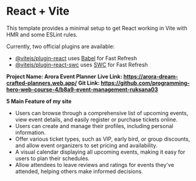 # React + Vite

This template provides a minimal setup to get React working in Vite with HMR and some ESLint rules.

Currently, two official plugins are available:

- [@vitejs/plugin-react](https://github.com/vitejs/vite-plugin-react/blob/main/packages/plugin-react/README.md) uses [Babel](https://babeljs.io/) for Fast Refresh
- [@vitejs/plugin-react-swc](https://github.com/vitejs/vite-plugin-react-swc) uses [SWC](https://swc.rs/) for Fast Refresh


**Project Name: Arora Event Planner**
**Live Link: https://arora-dream-crafted-planners.web.app/**
**Git Link: https://github.com/programming-hero-web-course-4/b8a9-event-management-ruksana03**

**5 Main Feature of my site**
- Users can browse through a comprehensive list of upcoming events, view event details, and easily register or purchase tickets online.
- Users can create and manage their profiles, including personal information.
- Offer various ticket types, such as VIP, early bird, or group discounts, and allow event organizers to set pricing and availability.
- A visual calendar displaying all upcoming events, making it easy for users to plan their schedules.
- Allow attendees to leave reviews and ratings for events they've attended, helping others make informed decisions.

